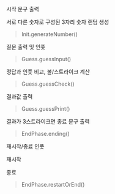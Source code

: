 시작 문구 출력

서로 다른 숫자로 구성된 3자리 숫자 랜덤 생성
 > Init.generateNumber()

질문 출력 및 인풋
 > Guess.guessInput()

정답과 인풋 비교, 볼/스트라이크 계산
 > Guess.guessCheck()

결과값 출력
 > Guess.guessPrint()

결과가 3스트라이크면 종료 문구 출력
 > EndPhase.ending()

재시작/종료 인풋

재시작

종료
 > EndPhase.restartOrEnd()